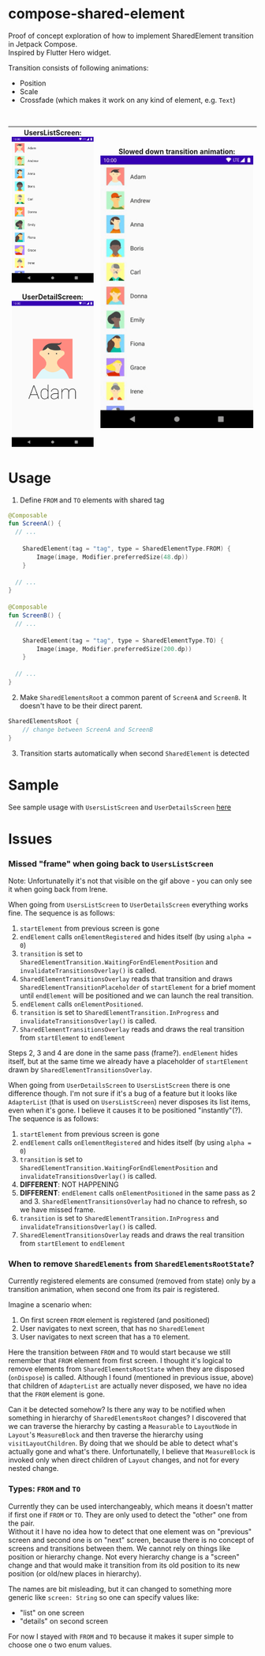 # compose-shared-element
Proof of concept exploration of how to implement SharedElement transition in Jetpack Compose.  
Inspired by Flutter Hero widget.  

Transition consists of following animations:
- Position
- Scale
- Crossfade (which makes it work on any kind of element, e.g. `Text`)
<br>

| **UsersListScreen**:<br><img src="screenshots/UsersListScreen.png" alt="UsersListScreen" width="180"/><br><br>**UserDetailScreen**:<br><img src="screenshots/UserDetailsScreen.png" alt="UserDetailScreen" width="180"/> | Slowed down transition animation:<br><img src="screenshots/TransitionAnimation.gif" alt="TransitionAnimation" width="390"/> |
| --- | --- |


# Usage
1. Define `FROM` and `TO` elements with shared tag
```kotlin
@Composable
fun ScreenA() {
  // ...
  
    SharedElement(tag = "tag", type = SharedElementType.FROM) {
        Image(image, Modifier.preferredSize(48.dp))
    }
  
  // ...
}

@Composable
fun ScreenB() {
  // ...
  
    SharedElement(tag = "tag", type = SharedElementType.TO) {
        Image(image, Modifier.preferredSize(200.dp))
    }
    
  // ...
}
```

2. Make `SharedElementsRoot` a common parent of `ScreenA` and `ScreenB`. It doesn't have to be their direct parent.  
```kotlin
SharedElementsRoot {
    // change between ScreenA and ScreenB
}
```

3. Transition starts automatically when second `SharedElement` is detected

# Sample
See sample usage with `UsersListScreen` and `UserDetailsScreen` [here](sample/src/main/java/com/mobnetic/compose/sharedelement/sample/MainActivity.kt)

# Issues
### Missed "frame" when going back to `UsersListScreen`
Note: Unfortunatelly it's not that visible on the gif above - you can only see it when going back from Irene.

When going from `UsersListScreen` to `UserDetailsScreen` everything works fine. The sequence is as follows:
1. `startElement` from previous screen is gone
2. `endElement` calls `onElementRegistered` and hides itself (by using `alpha = 0`)
3. `transition` is set to `SharedElementTransition.WaitingForEndElementPosition` and `invalidateTransitionsOverlay()` is called.
4. `SharedElementTransitionsOverlay` reads that transition and draws `SharedElementTransitionPlaceholder` of `startElement` for a brief moment until `endElement` will be positioned and we can launch the real transition.
5. `endElement` calls `onElementPositioned`.
6. `transition` is set to `SharedElementTransition.InProgress` and `invalidateTransitionsOverlay()` is called.
7. `SharedElementTransitionsOverlay` reads and draws the real transition from `startElement` to `endElement`

Steps 2, 3 and 4 are done in the same pass (frame?). `endElement` hides itself, but at the same time we already have a placeholder of `startElement` drawn by `SharedElementTransitionsOverlay`.

When going from `UserDetailsScreen` to `UsersListScreen` there is one difference though. I'm not sure if it's a bug of a feature but it looks like `AdapterList` (that is used on `UsersListScreen`) never disposes its list items, even when it's gone. I believe it causes it to be positioned "instantly"(?). The sequence is as follows:

1. `startElement` from previous screen is gone
2. `endElement` calls `onElementRegistered` and hides itself (by using `alpha = 0`)
3. `transition` is set to `SharedElementTransition.WaitingForEndElementPosition` and `invalidateTransitionsOverlay()` is called.
4. **DIFFERENT**: NOT HAPPENING
5. **DIFFERENT**: `endElement` calls `onElementPositioned` in the same pass as 2 and 3. `SharedElementTransitionsOverlay` had no chance to refresh, so we have missed frame.
6. `transition` is set to `SharedElementTransition.InProgress` and `invalidateTransitionsOverlay()` is called.
7. `SharedElementTransitionsOverlay` reads and draws the real transition from `startElement` to `endElement`

### When to remove `SharedElements` from `SharedElementsRootState`?
Currently registered elements are consumed (removed from state) only by a transition animation, when second one from its pair is registered.

Imagine a scenario when:
1. On first screen `FROM` element is registered (and positioned)
2. User navigates to next screen, that has no `SharedElement`
3. User navigates to next screen that has a `TO` element.

Here the transition between `FROM` and `TO` would start because we still remember that `FROM` element from first screen.
I thought it's logical to remove elements from `SharedElementsRootState` when they are disposed (`onDispose`) is called. Although I found (mentioned in previous issue, above) that children of `AdapterList` are actually never disposed, we have no idea that the `FROM` element is gone.

Can it be detected somehow? Is there any way to be notified when something in hierarchy of `SharedElementsRoot` changes? I discovered that we can traverse the hierarchy by casting a `Measurable` to `LayoutNode` in `Layout`'s `MeasureBlock` and then traverse the hierarchy using `visitLayoutChildren`. By doing that we should be able to detect what's actually gone and what's there. Unfortunatelly, I believe that `MeasureBlock` is invoked only when direct children of `Layout` changes, and not for every nested change.

### Types: `FROM` and `TO`
Currently they can be used interchangeably, which means it doesn't matter if first one if `FROM` or `TO`. They are only used to detect the "other" one from the pair.  
Without it I have no idea how to detect that one element was on "previous" screen and second one is on "next" screen, because there is no concept of screens and transitions between them. We cannot rely on things like position or hierarchy change. Not every hierarchy change is a "screen" change and that would make it transition from its old position to its new position (or old/new places in hierarchy).

The names are bit misleading, but it can changed to something more generic like `screen: String` so one can specify values like:
- "list" on one screen
- "details" on second screen

For now I stayed with `FROM` and `TO` because it makes it super simple to choose one o two enum values.

